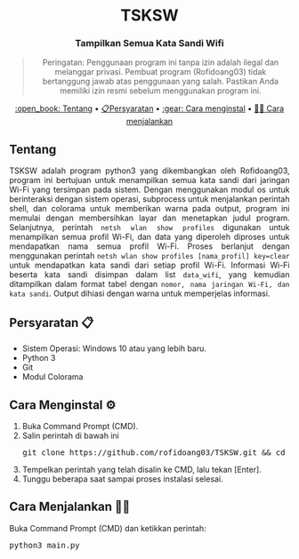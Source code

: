 <h1 align="center">TSKSW</h1>
<h3 align="center">Tampilkan Semua Kata Sandi Wifi</h3>
<blockquote align="center">
Peringatan: Penggunaan program ini tanpa izin adalah ilegal dan melanggar privasi. Pembuat program (Rofidoang03) tidak bertanggung jawab atas penggunaan yang salah. Pastikan Anda memiliki izin resmi sebelum menggunakan program ini.</blockquote>
<p align="center"><a href="hdhdhd">:open_book: Tentang</a> • <a href="">📋Persyaratan</a> • <a href="">:gear: Cara menginstal</a> • <a href =""> 🏃🏻 Cara menjalankan</a></p>
<h2>Tentang </h2>
<p align="justify">TSKSW adalah program python3 yang dikembangkan oleh Rofidoang03, program ini bertujuan untuk menampilkan semua kata sandi dari jaringan Wi-Fi yang tersimpan pada sistem</code>. Dengan menggunakan modul os untuk berinteraksi dengan sistem operasi, subprocess untuk menjalankan perintah shell, dan colorama untuk memberikan warna pada output, program ini memulai dengan membersihkan layar dan menetapkan judul program. Selanjutnya, perintah <code>netsh wlan show profiles</code> digunakan untuk menampilkan semua profil Wi-Fi, dan data yang diperoleh diproses untuk mendapatkan nama semua profil Wi-Fi. Proses berlanjut dengan menggunakan perintah <code>netsh wlan show profiles [nama_profil] key=clear</code> untuk mendapatkan kata sandi dari setiap profil Wi-Fi. Informasi Wi-Fi beserta kata sandi disimpan dalam list <code>data_wifi</code>, yang kemudian ditampilkan dalam format tabel dengan <code>nomor, nama jaringan Wi-Fi, dan kata sandi</code>. Output dihiasi dengan warna untuk memperjelas informasi.</p>
<h2>Persyaratan 📋</h2>
<ul>
    <li>Sistem Operasi: Windows 10 atau yang lebih baru.</li>
    <li>Python 3</li>
    <li>Git</li>
    <li>Modul Colorama</li>
</ul>
<h2>Cara Menginstal ⚙️</h2>
<ol>
    <li>Buka Command Prompt (CMD).</li>
    <li>Salin perintah di bawah ini</li>
<pre>
git clone https://github.com/rofidoang03/TSKSW.git && cd TSKSW && pip3 install -r requirements.txt
</pre>
    </li>
    <li>Tempelkan perintah yang telah disalin ke CMD, lalu tekan [Enter].</li>
    <li>Tunggu beberapa saat sampai proses instalasi selesai.</li>
</ol>
<h2>Cara Menjalankan 🏃🏻</h2>
<p>Buka Command Prompt (CMD) dan ketikkan perintah:</p>
<pre>
python3 main.py
</pre>
